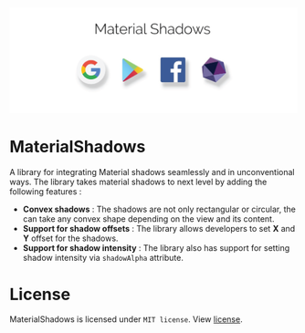 <div align="center"><img src="/screens/cover.png"/></div>

# MaterialShadows
A library for integrating Material shadows seamlessly and in unconventional ways. The library takes material shadows to next level by adding the following features :

- <b>Convex shadows</b> : The shadows are not only rectangular or circular, the can take any convex shape depending on the view and its content.
- <b>Support for shadow offsets</b> : The library allows developers to set <b>X</b> and <b>Y</b> offset for the shadows.
- <b>Support for shadow intensity</b> : The library also has support for setting shadow intensity via `shadowAlpha` attribute.

# License
MaterialShadows is licensed under `MIT license`. View [license](LICENSE.md).


